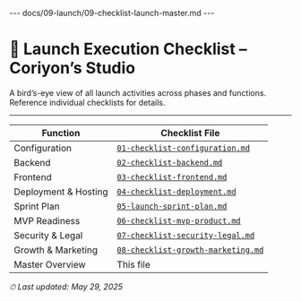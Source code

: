 --- docs/09-launch/09-checklist-launch-master.md ---
# 🚀 Launch Execution Checklist – Coriyon’s Studio

A bird’s-eye view of all launch activities across phases and functions. Reference individual checklists for details.

---

| Function            | Checklist File                         |
| ------------------- | -------------------------------------- |
| Configuration       | [`01-checklist-configuration.md`](./01-checklist-configuration.md)     |
| Backend             | [`02-checklist-backend.md`](./02-checklist-backend.md)                 |
| Frontend            | [`03-checklist-frontend.md`](./03-checklist-frontend.md)               |
| Deployment & Hosting| [`04-checklist-deployment.md`](./04-checklist-deployment.md)           |
| Sprint Plan         | [`05-launch-sprint-plan.md`](./05-launch-sprint-plan.md)               |
| MVP Readiness       | [`06-checklist-mvp-product.md`](./06-checklist-mvp-product.md)         |
| Security & Legal    | [`07-checklist-security-legal.md`](./07-checklist-security-legal.md)   |
| Growth & Marketing  | [`08-checklist-growth-marketing.md`](./08-checklist-growth-marketing.md)|
| Master Overview     | This file                                                              |

_⏱ Last updated: May 29, 2025_
